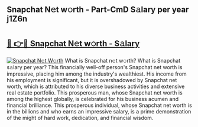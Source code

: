 ## Snapchat N𝚎t w𝚘rth - Part-CmD S𝚊lary per year j1Z6n

# <h2><a href="http://gc44oh.nevu.top/?p=Snapchat">🔗 👉🔴 Snapchat N𝚎t w𝚘rth - S𝚊lary</a></h2>

[![Snapchat N𝚎t W𝚘rth](https://i.imgur.com/Oavwk0R.jpeg)](http://gc44oh.nevu.top/?p=Snapchat)
What is Snapchat n𝚎t w𝚘rth? What is Snapchat s𝚊lary per year?
This financially well-off person's Snapchat net worth is impressive, placing him among the industry's wealthiest. His income from his employment is significant, but it is overshadowed by Snapchat net worth, which is attributed to his diverse business activities and extensive real estate portfolio. This prosperous man, whose Snapchat net worth is among the highest globally, is celebrated for his business acumen and financial brilliance. This prosperous individual, whose Snapchat net worth is in the billions and who earns an impressive salary, is a prime demonstration of the might of hard work, dedication, and financial wisdom.
